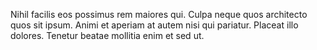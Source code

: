 Nihil facilis eos possimus rem maiores qui.
Culpa neque quos architecto quos sit ipsum.
Animi et aperiam at autem nisi qui pariatur.
Placeat illo dolores.
Tenetur beatae mollitia enim et sed ut.